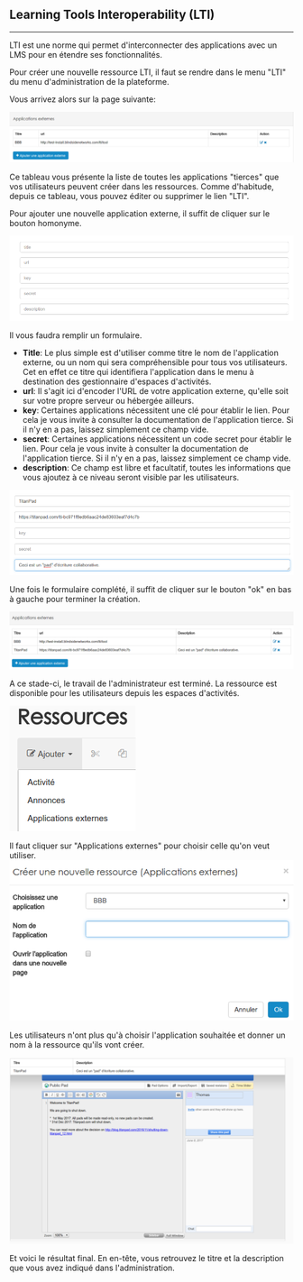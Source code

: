 ## Learning Tools Interoperability (LTI)

---

LTI est une norme qui permet d'interconnecter des applications avec un LMS pour en étendre ses fonctionnalités. 

Pour créer une nouvelle ressource LTI, il faut se rendre dans le menu "LTI" du menu d'administration de la plateforme.

Vous arrivez alors sur la page suivante:

![](images/LTI-fig1.png)

Ce tableau vous présente la liste de toutes les applications "tierces" que vos utilisateurs peuvent créer dans les ressources. Comme d'habitude, depuis ce tableau, vous pouvez éditer ou supprimer le lien "LTI".

Pour ajouter une nouvelle application externe, il suffit de cliquer sur le bouton homonyme.

![](images/LTI-fig2.png)

Il vous faudra remplir un formulaire. 

* **Title**: Le plus simple est d'utiliser comme titre le nom de l'application externe, ou un nom qui sera compréhensible pour tous vos utilisateurs. Cet en effet ce titre qui identifiera l'application dans le menu à destination des gestionnaire d'espaces d'activités.
* **url**: Il s'agit ici d'encoder l'URL de votre application externe, qu'elle soit sur votre propre serveur ou hébergée ailleurs.
* **key**: Certaines applications nécessitent une clé pour établir le lien. Pour cela je vous invite à consulter la documentation de l'application tierce. Si il n'y en a pas, laissez simplement ce champ vide.
* **secret**: Certaines applications nécessitent un code secret pour établir le lien. Pour cela je vous invite à consulter la documentation de l'application tierce. Si il n'y en a pas, laissez simplement ce champ vide.
* **description**: Ce champ est libre et facultatif, toutes les informations que vous ajoutez à ce niveau seront visible par les utilisateurs.

![](images/LTI-fig3.png)

Une fois le formulaire complété, il suffit de cliquer sur le bouton "ok" en bas à gauche pour terminer la création.

![](images/LTI-fig4.png)

A ce stade-ci, le travail de l'administrateur est terminé. La ressource est disponible pour les utilisateurs depuis les espaces d'activités.

![](images/LTI-fig5.png)

Il faut cliquer sur "Applications externes" pour choisir celle qu'on veut utiliser.
![](images/LTI-fig6.png)

Les utilisateurs n'ont plus qu'à choisir l'application souhaitée et donner un nom à la ressource qu'ils vont créer. 

![](images/LTI-fig8.png)

Et voici le résultat final. En en-tête, vous retrouvez le titre et la description que vous avez indiqué dans l'administration. 






